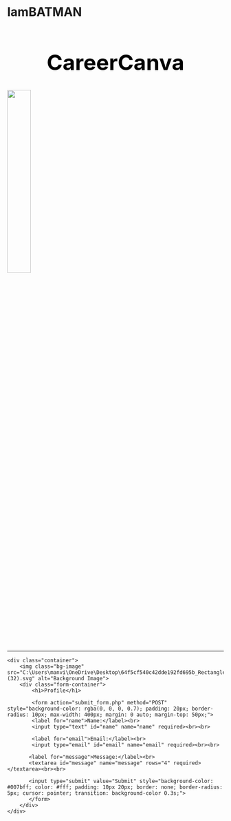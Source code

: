 # IamBATMAN
<!DOCTYPE html>
<html lang="en">
<head>
    <meta charset="UTF-8">
    <meta name="viewport" content="width=device-width, initial-scale=1.0">
    <title>User Input Form</title>
    <h1 style="font-size:50px; text-align:center; color:black;">CareerCanva</b></h1>
    <img style="width: 33%;" src="C:\Users\manvi\OneDrive\Desktop\careercanvalogo.jpg">
</head>
<hr>
<body>

<style>
        .container {
            text-align: center;
            color: white;
        }

        .bg-image {
            width: 100%;
            height: auto;
            z-index: -1;
        }

        .form-container {
            position: absolute;
            top: 50%;
            left: 50%;
            right: 50%;
            transform: translate(-50%, -50%);
            background-color: rgba(0, 0, 0.8, 0.7);
            padding: 20px;
            border-radius: 10px;
            max-width: 400px;
            width: 90%;
            color: lavender;
        }

        form {
            color: lavender;
        }

        input[type="text"],
        input[type="email"],
        textarea {
            width: 100%;
            padding: 10px;
            margin-bottom: 10px;
            border: none;
            border-radius: 5px;
        }

        input[type="submit"] {
            background-color: #007bff;
            color: white;
            padding: 10px 20px;
            border: none;
            border-radius: 5px;
            cursor: pointer;
            transition: background-color 0.3s;
        }

        input[type="submit"]:hover {
            background-color: #0056b3;
        }
    </style>


    <div class="container">
        <img class="bg-image" src="C:\Users\manvi\OneDrive\Desktop\64f5cf540c42dde192fd695b_Rectangle (32).svg" alt="Background Image">
        <div class="form-container">
            <h1>Profile</h1>
            
            <form action="submit_form.php" method="POST" style="background-color: rgba(0, 0, 0, 0.7); padding: 20px; border-radius: 10px; max-width: 400px; margin: 0 auto; margin-top: 50px;">
            <label for="name">Name:</label><br>
            <input type="text" id="name" name="name" required><br><br>

            <label for="email">Email:</label><br>
            <input type="email" id="email" name="email" required><br><br>

           <label for="message">Message:</label><br>
           <textarea id="message" name="message" rows="4" required></textarea><br><br>

           <input type="submit" value="Submit" style="background-color: #007bff; color: #fff; padding: 10px 20px; border: none; border-radius: 5px; cursor: pointer; transition: background-color 0.3s;">
           </form>
        </div>
    </div>
</body>
</html>
